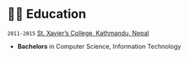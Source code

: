 # 👨‍🎓 Education

`2011-2015` [St. Xavier’s College, Kathmandu, Nepal](https://sxc.edu.np/)

- **Bachelors** in Computer Science, Information Technology
